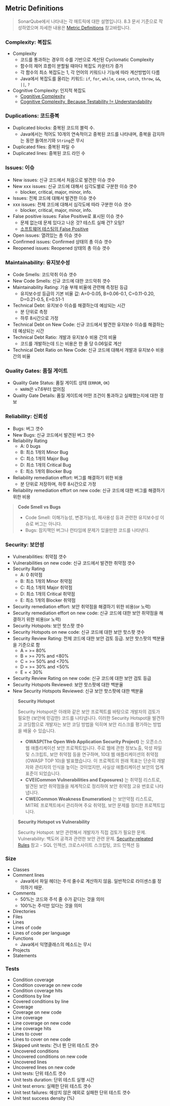 ## Metric Definitions

> SonarQube에서 나타내는 각 매트릭에 대한 설명입니다. 8.3 문서 기준으로 작성하였으며 자세한 내용은 [Metric Definitions](https://docs.sonarqube.org/latest/user-guide/metric-definitions/) 참고바랍니다.

### Complexity: 복잡도

-  Complexity
    - 코드를 통과하는 경우의 수를 기반으로 계산된 Cyclomatic Complexity
    - 함수의 제어 흐름이 분할될 때마다 복잡도 카운터가 증가
    - 각 함수의 최소 복잡도는 1, 각 언어의 키워드나 기능에 따라 계산방법이 다름
    - Java에서 복잡도를 올리는 키워드: `if`, `for`, `while`, `case`, `catch`, `throw`, `&&`, `||`, `?`
- Cognitive Complexity: 인지적 복잡도
    - [Cognitive Complexity](https://www.sonarsource.com/resources/white-papers/cognitive-complexity.html)
    - [Cognitive Complexity, Because Testability != Understandability](https://sonarqubekr.atlassian.net/wiki/spaces/SON/blog/2017/10/06/34996228/Cognitive+Complexity+Because+Testability+Understandability)

### Duplications: 코드중복

- Duplicated blocks: 중복된 코드의 블럭 수.
    - Java에서는 적어도 10개의 연속적이고 중복된 코드를 나타내며, 중복을 감지하는 동안 들여쓰기와 `String`은 무시
- Duplicated files: 중복된 파일 수
- Duplicated lines: 중복된 코드 라인 수

### Issues: 이슈

- New issues: 신규 코드에서 처음으로 발견한 이슈 갯수
- New xxx issues: 신규 코드에 대해서 심각도별로 구분한 이슈 갯수
    - blocker, critical, major, minor, info.
- Issues: 전체 코드에 대해서 발견한 이슈 갯수
- xxx issues: 전체 코드에 대해서 심각도에 따라 구분한 이슈 갯수
    - blocker, critical, major, minor, info.
- False positive issues: False Positive로 표시된 이슈 갯수
    - 문제 없는데 문제 있다고 나온 것? 테스트 실패 건? 오탐?
    - [소프트웨어 테스팅의 False Positive](https://justhackem.wordpress.com/2018/12/20/false-positive-in-software-testing/)
- Open issues: 열려있는 총 이슈 갯수
- Confirmed issues: Confirmed 상태의 총 이슈 갯수
- Reopened issues: Reopened 상태의 총 이슈 갯수

### Maintainability: 유지보수성

- Code Smells: 코드악취 이슈 갯수
- New Code Smells: 신규 코드에 대한 코드악취 갯수
- Maintainability Rating: 기술 부채 비율에 관련해 측정된 등급
    - 유지보수성 등급의 기본 비율 값: A=0-0.05, B=0.06-0.1, C=0.11-0.20, D=0.21-0.5, E=0.51-1
- Technical Debt: 유지보수 이슈를 해결하는데 예상되는 시간
    - 분 단위로 측정
    - 하루 8시간으로 가정
- Technical Debt on New Code: 신규 코드에서 발견한 유지보수 이슈를 해결하는데 예상되는 시간
- Technical Debt Ratio: 개발과 유지보수 비용 간의 비율
    - 코드를 개발하는데 드는 비용은 한 줄 당 0.06일로 계산
- Technical Debt Ratio on New Code: 신규 코드에 대해서 개발과 유지보수 비용 간의 비율

### Quality Gates: 품질 게이트

- Quality Gate Status: 품질 게이트 상태 (`ERROR`, `OK`)
    - `WARN`은 v7.6부터 없어짐
- Quality Gate Details: 품질 게이트에 어떤 조건이 통과하고 실패했는지에 대한 정보

### Reliability: 신뢰성

- Bugs: 버그 갯수
- New Bugs: 신규 코드에서 발견된 버그 갯수
- Reliability Rating
    - A: 0 bugs
    - B: 최소 1개의 Minor Bug
    - C: 최소 1개의 Major Bug
    - D: 최소 1개의 Critical Bug
    - E: 최소 1개의 Blocker Bug
- Reliability remediation effort: 버그를 해결하기 위한 비용
    - 분 단위로 저장하며, 하루 8시간으로 가정
- Reliability remediation effort on new code: 신규 코드에 대한 버그를 해결하기 위한 비용

> **Code Smell vs Bugs**
> - Code Smell: 이해가능성, 변경가능성, 재사용성 등과 관련한 유지보수성 이슈로 버그는 아니다.
> - Bugs: 잠지잭인 버그나 런타임에 문제가 있을만한 코드를 나타낸다.

### Security: 보안성

- Vulnerabilities: 취약점 갯수
- Vulnerabilities on new code: 신규 코드에서 발견한 취약점 갯수
- Security Rating
    - A: 0 취약점
    - B: 최소 1개의 Minor 취약점
    - C: 최소 1개의 Major 취약점
    - D: 최소 1개의 Critical 취약점
    - E: 최소 1개의 Blocker 취약점
- Security remediation effort: 보안 취약점을 해결하기 위한 비용(or 노력)
- Security remediation effort on new code: 신규 코드에 대한 보안 취약점을 해결하기 위한 비용(or 노력)
- Security Hotspots: 보안 핫스팟 갯수
- Security Hotspots on new code: 신규 코드에 대한 보안 핫스팟 갯수
- Security Review Rating: 전체 코드에 대한 보안 검토 등급. 보안 핫스팟의 백분율을 기준으로 함
    - A = >= 80%
    - B = >= 70% and <80%
    - C = >= 50% and <70%
    - D = >= 30% and <50%
    - E = < 30%
- Security Review Rating on new code: 신규 코드에 대한 보안 검토 등급
- Security Hotspots Reviewed: 보안 핫스팟에 대한 백분율
- New Security Hotspots Reviewed: 신규 보안 핫스팟에 대한 백분율

> **Security Hotspot**
> 
> Security Hotspot은 아래와 같은 보안 프로젝트를 바탕으로 개발자의 검토가 필요한 (보안에 민감한) 코드를 나타냅니다. 이러한 Security Hotspot을 발견하고 코딩함으로 개발자는 보안 코딩 방법을 익히며 보안 리스크를 평가하는 방법을 배울 수 있습니다.
> - **OWASP(The Open Web Application Security Project)** 는 오픈소스 웹 애플리케이션 보안 프로젝트입니다. 주로 웹에 관한 정보노출, 악성 파일 및 스크립트, 보안 취약점 등을 연구하며, 10대 웹 애플리케이션의 취약점 (OWASP TOP 10)을 발표했습니다. 이 프로젝트의 원래 목표는 단순히 개발자와 관리자의 인식을 높이는 것이었지만, 사실상 애플리케이션 보안의 업계 표준이 되었습니다.
> - **CVE(Common Vulnerabilities and Exposures)** 는 취약점 리스트로, 발견된 보안 취약점들을 체계적으로 정리하여 보안 취약점 고유 번호로 나타냅니다.
> - **CWE(Common Weakness Enumeration)** 는 보안약점 리스트로, MITRE 프로젝트에서 관리하며 주요 취약점, 보안 문제를 정리한 프로젝트입니다.

> **Security Hotspot vs Vulnerability**
> 
> Security Hotspot: 보안 관련해서 개발자가 직접 검토가 필요한 문제.
> Vulnerability: 백도어 공격과 관련한 보안 관련 문제. [Security-releated Rules](https://docs.sonarqube.org/latest/user-guide/security-rules/) 참고
>     - SQL 인젝션, 크로스사이트 스크립팅, 코드 인젝션 등

### Size

- Classes
- Comment lines
    - Java에서 파일 헤더는 주석 줄수로 계산하지 않음. 일반적으로 라이센스를 정의하기 때문.
- Comments
    - 50%는 코드와 주석 줄 수가 같다는 것을 의미
    - 100%는 주석만 있다는 것을 의미
- Directories
- Files
- Lines
- Lines of code
- Lines of code per language
- Functions
    - Java에서 익명클래스의 메소드는 무시
- Projects
- Statements

### Tests

- Condition coverage
- Condition coverage on new code
- Condition coverage hits
- Conditions by line
- Covered conditions by line
- Coverage
- Coverage on new code
- Line coverage
- Line coverage on new code
- Line coverage hits
- Lines to cover
- Lines to cover on new code
- Skipped unit tests: 건너 뛴 단위 테스트 갯수
- Uncovered conditions
- Uncovered conditions on new code
- Uncovered lines
- Uncovered lines on new code
- Unit tests: 단위 테스트 갯수
- Unit tests duration: 단위 테스트 실행 시간
- Unit test errors: 실패한 단위 테스트 갯수
- Unit test failures: 예상치 않은 예외로 실패한 단위 테스트 갯수
- Unit test success density (%)
